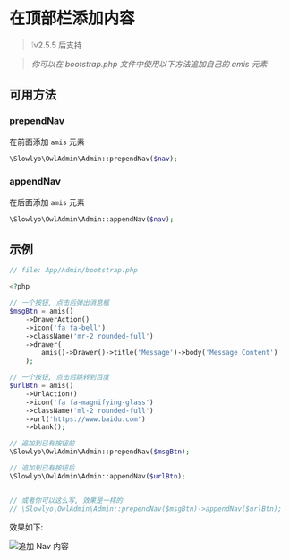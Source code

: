 # 在顶部栏添加内容

> ❕v2.5.5 后支持

> _你可以在 bootstrap.php 文件中使用以下方法追加自己的 amis 元素_



## 可用方法

### prependNav

在前面添加 `amis` 元素

```php
\Slowlyo\OwlAdmin\Admin::prependNav($nav);
```



### appendNav

在后面添加 `amis` 元素

```php
\Slowlyo\OwlAdmin\Admin::appendNav($nav);
```



## 示例

```php
// file: App/Admin/bootstrap.php

<?php

// 一个按钮, 点击后弹出消息框
$msgBtn = amis()
    ->DrawerAction()
    ->icon('fa fa-bell')
    ->className('mr-2 rounded-full')
    ->drawer(
        amis()->Drawer()->title('Message')->body('Message Content')
    );

// 一个按钮, 点击后跳转到百度
$urlBtn = amis()
    ->UrlAction()
    ->icon('fa fa-magnifying-glass')
    ->className('ml-2 rounded-full')
    ->url('https://www.baidu.com')
    ->blank();

// 追加到已有按钮前
\Slowlyo\OwlAdmin\Admin::prependNav($msgBtn);

// 追加到已有按钮后
\Slowlyo\OwlAdmin\Admin::appendNav($urlBtn);


// 或者你可以这么写, 效果是一样的
// \Slowlyo\OwlAdmin\Admin::prependNav($msgBtn)->appendNav($urlBtn);
```

效果如下:


![追加 Nav 内容](https://cdn.learnku.com/uploads/images/202305/17/80143/66bcZ5L4aF.png!large)
